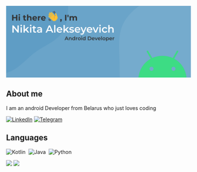 ![alt text](assets/bg.svg "Title")

## About me 
I am an android Developer from Belarus who just loves coding

[![LinkedIn](https://img.shields.io/badge/linkedin-%230077B5.svg?style=for-the-badge&logo=linkedin&logoColor=white)]()
[![Telegram](https://img.shields.io/badge/Telegram-2CA5E0?style=for-the-badge&logo=telegram&logoColor=white)](https://t.me/murlod1n)


## Languages
![Kotlin](https://img.shields.io/badge/kotlin-%237F52FF.svg?style=for-the-badge&logo=kotlin&logoColor=white)&nbsp;
![Java](https://img.shields.io/badge/java-%23ED8B00.svg?style=for-the-badge&logo=openjdk&logoColor=white)&nbsp;
![Python](https://img.shields.io/badge/python-3670A0?style=for-the-badge&logo=python&logoColor=ffdd54)&nbsp;

![](http://github-profile-summary-cards.vercel.app/api/cards/stats?username=murlod1n&theme=vue)
![](http://github-profile-summary-cards.vercel.app/api/cards/repos-per-language?username=murlod1n&theme=vue)
  
  



